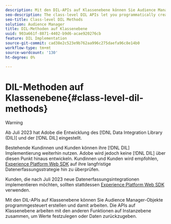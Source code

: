 ```yaml
---
description: Mit den DIL-APIs auf Klassenebene können Sie Audience Manager-Objekte programmgesteuert erstellen und damit arbeiten. Die APIs auf Klassenebene arbeiten mit den anderen Funktionen auf Instanzebene zusammen, um Werte festzulegen oder Daten zurückzugeben.
seo-description: The class-level DIL APIs let you programmatically create and work with Audience Manager objects. The class-level APIs work with the other instance-level functions to set values or return data.
seo-title: Class-level DIL Methods
solution: Audience Manager
title: DIL-Methoden auf Klassenebene
uuid: 903a661f-8871-4402-b9d6-acae920276cb
feature: DIL Implementation
source-git-commit: cad38e2c523e9b762aa996c275daefa96c8e14b0
workflow-type: tm+mt
source-wordcount: '130'
ht-degree: 0%

---
```



# DIL-Methoden auf Klassenebene{#class-level-dil-methods}

>[!WARNING]
>
>Ab Juli 2023 hat Adobe die Entwicklung des [!DNL Data Integration Library (DIL)] und der [!DNL DIL] eingestellt.
>
>Bestehende Kundinnen und Kunden können ihre [!DNL DIL] Implementierung weiterhin nutzen. Adobe wird jedoch keine [!DNL DIL] über diesen Punkt hinaus entwickeln. Kundinnen und Kunden wird empfohlen, [Experience Platform Web SDK](https://experienceleague.adobe.com/docs/experience-platform/edge/home.html?lang=de) auf ihre langfristige Datenerfassungsstrategie hin zu überprüfen.
>
>Kunden, die nach Juli 2023 neue Datenerfassungsintegrationen implementieren möchten, sollten stattdessen [Experience Platform Web SDK](https://experienceleague.adobe.com/docs/experience-platform/edge/home.html?lang=de) verwenden.



Mit den DIL-APIs auf Klassenebene können Sie Audience Manager-Objekte programmgesteuert erstellen und damit arbeiten. Die APIs auf Klassenebene arbeiten mit den anderen Funktionen auf Instanzebene zusammen, um Werte festzulegen oder Daten zurückzugeben.

<!-- 

c_dil_overview.xml

 -->

